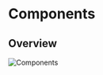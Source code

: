 Components
==========

<!-- MACRO{toc} -->

Overview
--------

![Components](../plantuml/architecture/components.png)
